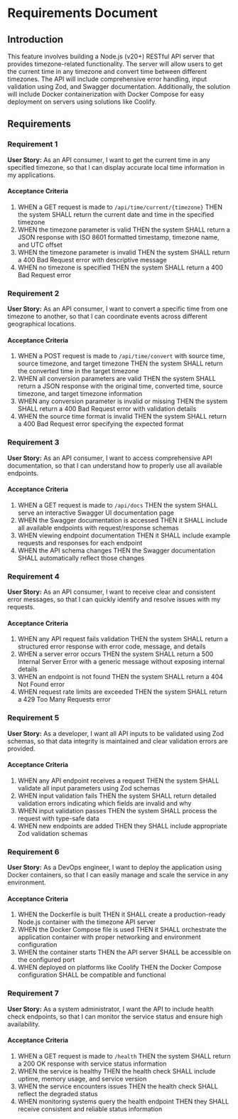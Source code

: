 # Requirements Document

## Introduction

This feature involves building a Node.js (v20+) RESTful API server that provides timezone-related functionality. The server will allow users to get the current time in any timezone and convert time between different timezones. The API will include comprehensive error handling, input validation using Zod, and Swagger documentation. Additionally, the solution will include Docker containerization with Docker Compose for easy deployment on servers using solutions like Coolify.

## Requirements

### Requirement 1

**User Story:** As an API consumer, I want to get the current time in any specified timezone, so that I can display accurate local time information in my applications.

#### Acceptance Criteria

1. WHEN a GET request is made to `/api/time/current/{timezone}` THEN the system SHALL return the current date and time in the specified timezone
2. WHEN the timezone parameter is valid THEN the system SHALL return a JSON response with ISO 8601 formatted timestamp, timezone name, and UTC offset
3. WHEN the timezone parameter is invalid THEN the system SHALL return a 400 Bad Request error with descriptive message
4. WHEN no timezone is specified THEN the system SHALL return a 400 Bad Request error

### Requirement 2

**User Story:** As an API consumer, I want to convert a specific time from one timezone to another, so that I can coordinate events across different geographical locations.

#### Acceptance Criteria

1. WHEN a POST request is made to `/api/time/convert` with source time, source timezone, and target timezone THEN the system SHALL return the converted time in the target timezone
2. WHEN all conversion parameters are valid THEN the system SHALL return a JSON response with the original time, converted time, source timezone, and target timezone information
3. WHEN any conversion parameter is invalid or missing THEN the system SHALL return a 400 Bad Request error with validation details
4. WHEN the source time format is invalid THEN the system SHALL return a 400 Bad Request error specifying the expected format

### Requirement 3

**User Story:** As an API consumer, I want to access comprehensive API documentation, so that I can understand how to properly use all available endpoints.

#### Acceptance Criteria

1. WHEN a GET request is made to `/api/docs` THEN the system SHALL serve an interactive Swagger UI documentation page
2. WHEN the Swagger documentation is accessed THEN it SHALL include all available endpoints with request/response schemas
3. WHEN viewing endpoint documentation THEN it SHALL include example requests and responses for each endpoint
4. WHEN the API schema changes THEN the Swagger documentation SHALL automatically reflect those changes

### Requirement 4

**User Story:** As an API consumer, I want to receive clear and consistent error messages, so that I can quickly identify and resolve issues with my requests.

#### Acceptance Criteria

1. WHEN any API request fails validation THEN the system SHALL return a structured error response with error code, message, and details
2. WHEN a server error occurs THEN the system SHALL return a 500 Internal Server Error with a generic message without exposing internal details
3. WHEN an endpoint is not found THEN the system SHALL return a 404 Not Found error
4. WHEN request rate limits are exceeded THEN the system SHALL return a 429 Too Many Requests error

### Requirement 5

**User Story:** As a developer, I want all API inputs to be validated using Zod schemas, so that data integrity is maintained and clear validation errors are provided.

#### Acceptance Criteria

1. WHEN any API endpoint receives a request THEN the system SHALL validate all input parameters using Zod schemas
2. WHEN input validation fails THEN the system SHALL return detailed validation errors indicating which fields are invalid and why
3. WHEN input validation passes THEN the system SHALL process the request with type-safe data
4. WHEN new endpoints are added THEN they SHALL include appropriate Zod validation schemas

### Requirement 6

**User Story:** As a DevOps engineer, I want to deploy the application using Docker containers, so that I can easily manage and scale the service in any environment.

#### Acceptance Criteria

1. WHEN the Dockerfile is built THEN it SHALL create a production-ready Node.js container with the timezone API server
2. WHEN the Docker Compose file is used THEN it SHALL orchestrate the application container with proper networking and environment configuration
3. WHEN the container starts THEN the API server SHALL be accessible on the configured port
4. WHEN deployed on platforms like Coolify THEN the Docker Compose configuration SHALL be compatible and functional

### Requirement 7

**User Story:** As a system administrator, I want the API to include health check endpoints, so that I can monitor the service status and ensure high availability.

#### Acceptance Criteria

1. WHEN a GET request is made to `/health` THEN the system SHALL return a 200 OK response with service status information
2. WHEN the service is healthy THEN the health check SHALL include uptime, memory usage, and service version
3. WHEN the service encounters issues THEN the health check SHALL reflect the degraded status
4. WHEN monitoring systems query the health endpoint THEN they SHALL receive consistent and reliable status information